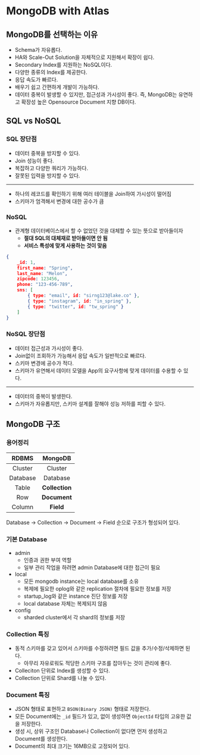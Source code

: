 # MongoDB with Atlas
## MongoDB를 선택하는 이유
- Schema가 자유롭다.
- HA와 Scale-Out Solution을 자체적으로 지원해서 확장이 쉽다.
- Secondary Index를 지원하는 NoSQL이다.
- 다양한 종류의 Index를 제공한다.
- 응답 속도가 빠르다.
- 배우기 쉽고 간편하게 개발이 가능하다.
- 데이터 중복이 발생할 수 있지만, 접근성과 가시성이 좋다.
즉, MongoDB는 유연하고 확장성 높은 Opensource Document 지향 DB이다.

## SQL vs NoSQL
### SQL 장단점
- 데이터 중복을 방지할 수 있다.
- Join 성능이 좋다.
- 복잡하고 다양한 쿼리가 가능하다.
- 잘못된 입력을 방지할 수 있다.
---
- 하나의 레코드를 확인하기 위해 여러 테이블을 Join하여 가시성이 떨어짐
- 스키마가 엄격해서 변경에 대한 공수가 큼

### NoSQL
- 관계형 데이터베이스에서 할 수 없었던 것을 대체할 수 있는 뜻으로 받아들이자
    - **절대 SQL의 대체재로 받아들이면 안 됨**
    - **서비스 특성에 맞게 사용하는 것이 맞음**
```json
{
    _id: 1,
    first_name: "Spring",
    last_name: "Melon",
    zipcode: 123456,
    phone: "123-456-789",
    sns: [
        { type: "email", id: "sirng123@lake.co" },
        { type: "instagram", id: "in_spring" },
        { type: "twitter", id: "tw_spring" }
    ]
}
```
### NoSQL 장단점
- 데이터 접근성과 가시성이 좋다.
- Join없이 조회하가 가능해서 응답 속도가 일반적으로 빠르다.
- 스키마 변경에 공수가 적다.
- 스키마가 유연해서 데이터 모델을 App의 요구사항에 맞게 데이터를 수용할 수 있다.
---
- 데이터의 중복이 발생한다.
- 스키마가 자유롭지만, 스키마 설계를 잘해야 성능 저하를 피할 수 있다.

## MongoDB 구조
### 용어정리
| RDBMS  | MongoDB |
|:-----:|:----:|
| Cluster  |  Cluster   |
| Database |  Database   |
| Table |  **Collection**   |
| Row | **Document** |
| Column | **Field** | 

Database &rarr; Collection &rarr; Document &rarr; Field 순으로 구조가 형성되어 있다.
### 기본 Database
- admin
    - 인증과 권한 부여 역할
    - 일부 관리 작업을 하려면 admin Database에 대한 접근이 필요
- local
    - 모든 mongodb instance는 local database를 소유
    - 복제에 필요한 oplog와 같은 replication 절차에 필요한 정보를 저장
    - startup_log와 같은 instance 진단 정보를 저장
    - local database 자체는 복제되지 않음
- config
    - sharded cluster에서 각 shard의 정보를 저장

### Collection 특징
- 동적 스키마를 갖고 있어서 스키마를 수정하려면 필드 값을 추가/수정/삭제하면 된다.
    - 아무리 자유로워도 적당한 스키마 구조를 잡아두는 것이 관리에 좋다.
- Colleciton 단위로 Index를 생성할 수 있다.
- Collection 단위로 Shard를 나눌 수 있다.
### Document 특징
- JSON 형태로 표현하고 `BSON(Binary JSON)` 형태로 저장한다.
- 모든 Document에는 `_id` 필드가 있고, 없이 생성하면 `ObjectId` 타입의 고유한 값을 저장한다.
- 생성 시, 상위 구조인 Database나 Collection이 없다면 먼저 생성하고 Document를 생성한다.
- Document의 최대 크기는 16MB으로 고정되어 있다.